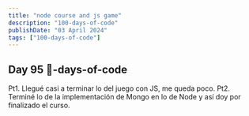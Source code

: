 ```yaml
---
title: "node course and js game"
description: "100-days-of-code"
publishDate: "03 April 2024"
tags: ["100-days-of-code"]
---
```


## Day 95 💯-days-of-code

Pt1. Llegué casi a terminar lo del juego con JS, me queda poco.
Pt2. Terminé lo de la implementación de Mongo en lo de Node y así doy por finalizado el curso.
